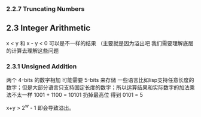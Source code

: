 ### 2.2.7 Truncating Numbers

## 2.3 Integer Arithmetic
x < y 和 x - y < 0 可以是不一样的结果 （主要就是因为溢出吧
我们需要理解底层的计算去理解这些问题

### 2.3.1 Unsigned Addition
两个 4-bits 的数字相加 可能需要 5-bits 来存储
一些语言比如lisp支持任意长度的数字；但是大部分语言只支持固定长度的数字；所以运算结果和实际数字的加法乘法不太一样
1001 + 1100 = 10101 扔掉最高位 得到 0101 = 5

x+y > $2^w$ - 1 即会导致溢出。